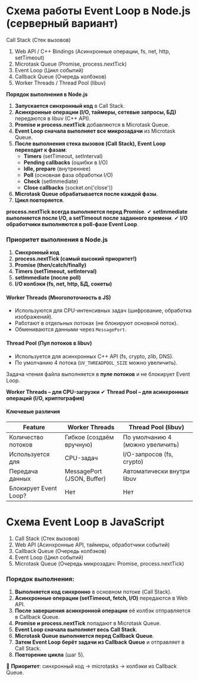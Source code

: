 # Схема работы Event Loop в Node.js (серверный вариант)

Call Stack (Стек вызовов)

1. Web API / C++ Bindings (Асинхронные операции, fs, net, http, setTimeout)
2. Microtask Queue (Promise, process.nextTick)
3. Event Loop (Цикл событий)
4. Callback Queue (Очередь колбэков)
5. Worker Threads / Thread Pool (libuv)

**Порядок выполнения в Node.js**

1. **Запускается синхронный код** в Call Stack.
2. **Асинхронные операции (I/O, таймеры, сетевые запросы, БД)** передаются в libuv (C++ API).
3. **Promise и process.nextTick** добавляются в Microtask Queue.
4. **Event Loop сначала выполняет все микрозадачи** из Microtask Queue.
5. **После выполнения стека вызовов (Call Stack), Event Loop переходит к фазам**:
   * **Timers** (setTimeout, setInterval)
   * **Pending callbacks** (ошибки в I/O)
   * **Idle, prepare** (внутреннее)
   * **Poll** (основная фаза обработки I/O)
   * **Check** (setImmediate)
   * **Close callbacks** (socket.on('close'))
6. **Microtask Queue обрабатывается после каждой фазы**.
7. **Цикл повторяется**.

**process.nextTick всегда выполняется перед Promise**.
✔ **setImmediate выполняется после I/O, а setTimeout после заданного времени**.
✔ **I/O обработчики выполняются в poll-фазе Event Loop**.

### **Приоритет выполнения в Node.js**

1. **Синхронный код**
2. **process.nextTick (самый высокий приоритет!)**
3. **Promise (then/catch/finally)**
4. **Timers (setTimeout, setInterval)**
5. **setImmediate (после poll)**
6. **I/O колбэки (fs, net, http, БД, сокеты)**

#### **Worker Threads (Многопоточность в JS)**

* Используются для CPU-интенсивных задач (шифрование, обработка изображений).
* Работают в отдельных потоках (не блокируют основной поток).
* Обмениваются данными через `MessagePort`.

#### **Thread Pool (Пул потоков в libuv)**

* Используется для асинхронных C++ API (fs, crypto, zlib, DNS).
* По умолчанию 4 потока (`UV_THREADPOOL_SIZE` можно увеличить).

Задача чтения файла выполняется в **пуле потоков** и не блокирует Event Loop.

**Worker Threads – для CPU-загрузки**
✔ **Thread Pool – для асинхронных операций (I/O, криптография)**

#### **Ключевые различия**


| **Feature**                         | **Worker Threads**                           | **Thread Pool (libuv)**                                   |
| ----------------------------------- | -------------------------------------------- | --------------------------------------------------------- |
| Количество потоков | Гибкое (создаём вручную) | По умолчанию 4 (можно увеличить) |
| Используется для     | CPU-задач                               | I/O-запросов (fs, crypto)                         |
| Передача данных       | MessagePort (JSON, Buffer)                   | Автоматически внутри libuv             |
| Блокирует Event Loop?      | Нет                                       | Нет                                                    |




# Схема Event Loop в JavaScript

1. Call Stack (Стек вызовов)
2. Web API (Асинхронные API, таймеры, обработчики событий)
3. Callback Queue (Очередь колбэков)
4. Event Loop (Цикл событий)
5. Microtask Queue (Очередь микрозадач: Promise, process.nextTick)

### Порядок выполнения:

1. **Выполняется код синхронно** в основном потоке (Call Stack).
2. **Асинхронные операции (setTimeout, fetch, I/O)** передаются в Web API.
3. **После завершения асинхронной операции** её колбэк отправляется в Callback Queue.
4. **Promise и process.nextTick** попадают в Microtask Queue.
5. **Event Loop сначала выполняет весь Call Stack**.
6. **Microtask Queue выполняется перед Callback Queue**.
7. **Затем Event Loop берёт задачи из Callback Queue** и отправляет в Call Stack.
8. **Повторение цикла** (шаг 5).

🔹 **Приоритет**: синхронный код → microtasks → колбэки из Callback Queue.
